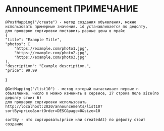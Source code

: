 # Announcement ПРИМЕЧАНИЕ



    @PostMapping("/create") - метод создания объявления, можно использовать примерные значения. id устанавливается по дефолту, 
    для проверки сортировки поставить разные цены в прайс 
    {
    "title": "Example Title",
    "photos": [
        "https://example.com/photo1.jpg",
        "https://example.com/photo2.jpg",
        "https://example.com/photo3.jpg"
    ],
    "description": "Example description.",
    "price": 99.99
}


    @GetMapping("/list10") - метод который вытаскивает первые n объявление, число n можно изменить в сервисе, 27 строка полe size(по дефолту стоит 6)
    для проверки сортировки использовать http://localhost:2020/announcements/list10?sortBy=price&sortOrder=DESC&page=0&size=10
    
    sortBy - что сортировать(price или createdAt) по дефолту стоит создание
 
